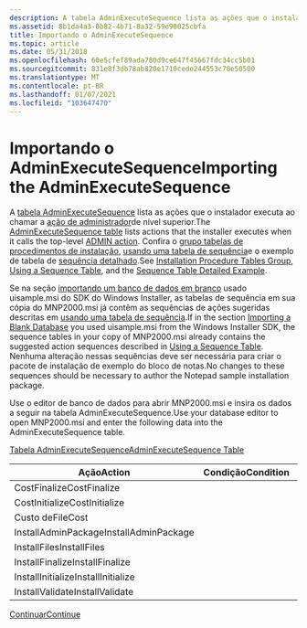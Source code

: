 ```yaml
---
description: A tabela AdminExecuteSequence lista as ações que o instalador executa ao chamar a ação de administrador de nível superior. Confira o grupo tabelas de procedimentos de instalação, usando uma tabela de sequência e o exemplo de tabela de sequência detalhado.
ms.assetid: 8b1da4a3-0b82-4b71-8a32-59e90025cbfa
title: Importando o AdminExecuteSequence
ms.topic: article
ms.date: 05/31/2018
ms.openlocfilehash: 60e5cfef89ada780d9ce647f45667fdc34cc5b01
ms.sourcegitcommit: 831e8f3db78ab820e1710cede244553c70e50500
ms.translationtype: MT
ms.contentlocale: pt-BR
ms.lasthandoff: 01/07/2021
ms.locfileid: "103647470"
---
```

# <a name="importing-the-adminexecutesequence"></a><span data-ttu-id="4a645-104">Importando o AdminExecuteSequence</span><span class="sxs-lookup"><span data-stu-id="4a645-104">Importing the AdminExecuteSequence</span></span>

<span data-ttu-id="4a645-105">A [tabela AdminExecuteSequence](adminexecutesequence-table.md) lista as ações que o instalador executa ao chamar a [ação de administrador](admin-action.md)de nível superior.</span><span class="sxs-lookup"><span data-stu-id="4a645-105">The [AdminExecuteSequence table](adminexecutesequence-table.md) lists actions that the installer executes when it calls the top-level [ADMIN action](admin-action.md).</span></span> <span data-ttu-id="4a645-106">Confira o [grupo tabelas de procedimentos de instalação](installation-procedure-tables-group.md), [usando uma tabela de sequência](using-a-sequence-table.md)e o exemplo de tabela de [sequência detalhado](sequence-table-detailed-example.md).</span><span class="sxs-lookup"><span data-stu-id="4a645-106">See [Installation Procedure Tables Group](installation-procedure-tables-group.md), [Using a Sequence Table](using-a-sequence-table.md), and the [Sequence Table Detailed Example](sequence-table-detailed-example.md).</span></span>

<span data-ttu-id="4a645-107">Se na seção [importando um banco de dados em branco](importing-a-blank-database.md) usado uisample.msi do SDK do Windows Installer, as tabelas de sequência em sua cópia do MNP2000.msi já contêm as sequências de ações sugeridas descritas em [usando uma tabela de sequência](using-a-sequence-table.md).</span><span class="sxs-lookup"><span data-stu-id="4a645-107">If in the section [Importing a Blank Database](importing-a-blank-database.md) you used uisample.msi from the Windows Installer SDK, the sequence tables in your copy of MNP2000.msi already contains the suggested action sequences described in [Using a Sequence Table](using-a-sequence-table.md).</span></span> <span data-ttu-id="4a645-108">Nenhuma alteração nessas sequências deve ser necessária para criar o pacote de instalação de exemplo do bloco de notas.</span><span class="sxs-lookup"><span data-stu-id="4a645-108">No changes to these sequences should be necessary to author the Notepad sample installation package.</span></span>

<span data-ttu-id="4a645-109">Use o editor de banco de dados para abrir MNP2000.msi e insira os dados a seguir na tabela AdminExecuteSequence.</span><span class="sxs-lookup"><span data-stu-id="4a645-109">Use your database editor to open MNP2000.msi and enter the following data into the AdminExecuteSequence table.</span></span>

[<span data-ttu-id="4a645-110">Tabela AdminExecuteSequence</span><span class="sxs-lookup"><span data-stu-id="4a645-110">AdminExecuteSequence Table</span></span>](adminexecutesequence-table.md)



| <span data-ttu-id="4a645-111">Ação</span><span class="sxs-lookup"><span data-stu-id="4a645-111">Action</span></span>              | <span data-ttu-id="4a645-112">Condição</span><span class="sxs-lookup"><span data-stu-id="4a645-112">Condition</span></span> | <span data-ttu-id="4a645-113">Sequência</span><span class="sxs-lookup"><span data-stu-id="4a645-113">Sequence</span></span> |
|---------------------|-----------|----------|
| <span data-ttu-id="4a645-114">CostFinalize</span><span class="sxs-lookup"><span data-stu-id="4a645-114">CostFinalize</span></span>        |           | <span data-ttu-id="4a645-115">1000</span><span class="sxs-lookup"><span data-stu-id="4a645-115">1000</span></span>     |
| <span data-ttu-id="4a645-116">CostInitialize</span><span class="sxs-lookup"><span data-stu-id="4a645-116">CostInitialize</span></span>      |           | <span data-ttu-id="4a645-117">800</span><span class="sxs-lookup"><span data-stu-id="4a645-117">800</span></span>      |
| <span data-ttu-id="4a645-118">Custo de</span><span class="sxs-lookup"><span data-stu-id="4a645-118">FileCost</span></span>            |           | <span data-ttu-id="4a645-119">900</span><span class="sxs-lookup"><span data-stu-id="4a645-119">900</span></span>      |
| <span data-ttu-id="4a645-120">InstallAdminPackage</span><span class="sxs-lookup"><span data-stu-id="4a645-120">InstallAdminPackage</span></span> |           | <span data-ttu-id="4a645-121">3900</span><span class="sxs-lookup"><span data-stu-id="4a645-121">3900</span></span>     |
| <span data-ttu-id="4a645-122">InstallFiles</span><span class="sxs-lookup"><span data-stu-id="4a645-122">InstallFiles</span></span>        |           | <span data-ttu-id="4a645-123">4000</span><span class="sxs-lookup"><span data-stu-id="4a645-123">4000</span></span>     |
| <span data-ttu-id="4a645-124">InstallFinalize</span><span class="sxs-lookup"><span data-stu-id="4a645-124">InstallFinalize</span></span>     |           | <span data-ttu-id="4a645-125">6600</span><span class="sxs-lookup"><span data-stu-id="4a645-125">6600</span></span>     |
| <span data-ttu-id="4a645-126">InstallInitialize</span><span class="sxs-lookup"><span data-stu-id="4a645-126">InstallInitialize</span></span>   |           | <span data-ttu-id="4a645-127">1500</span><span class="sxs-lookup"><span data-stu-id="4a645-127">1500</span></span>     |
| <span data-ttu-id="4a645-128">InstallValidate</span><span class="sxs-lookup"><span data-stu-id="4a645-128">InstallValidate</span></span>     |           | <span data-ttu-id="4a645-129">1.400</span><span class="sxs-lookup"><span data-stu-id="4a645-129">1400</span></span>     |



 

[<span data-ttu-id="4a645-130">Continuar</span><span class="sxs-lookup"><span data-stu-id="4a645-130">Continue</span></span>](importing-the-adminuisequence.md)

 

 



